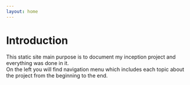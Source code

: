 ```yaml
---
layout: home
---
```


# Introduction
This static site main purpose is to document my inception project and everything was done in it.  
On the left you will find navigation menu which includes each topic about the project from the beginning to the end.